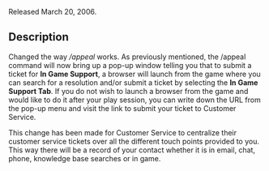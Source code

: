 Released March 20, 2006.

## Description

Changed the way _/appeal_ works. As previously mentioned, the /appeal
command will now bring up a pop-up window telling you that to submit a
ticket for **In Game Support**, a browser will launch from the game
where you can search for a resolution and/or submit a ticket by
selecting the **In Game Support Tab**. If you do not wish to launch a
browser from the game and would like to do it after your play session,
you can write down the URL from the pop-up menu and visit the link to
submit your ticket to Customer Service.

This change has been made for Customer Service to centralize their
customer service tickets over all the different touch points provided to
you. This way there will be a record of your contact whether it is in
email, chat, phone, knowledge base searches or in game.

<!--[Category:Patches](../Category:Patches.md)-->
